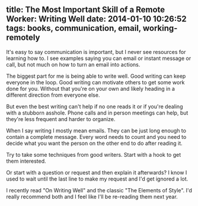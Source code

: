 title: The Most Important Skill of a Remote Worker: Writing Well
date: 2014-01-10 10:26:52
tags: books, communication, email, working-remotely
---


It's easy to say communication is important, but I never see resources for learning how to. I see examples saying you can email or instant message or call, but not much on how to turn an email into actions.

The biggest part for me is being able to write well. Good writing can keep everyone in the loop. Good writing can motivate others to get some work done for you. Without that you're on your own and likely heading in a different direction from everyone else.

But even the best writing can't help if no one reads it or if you're dealing with a stubborn asshole. Phone calls and in person meetings can help, but they're less frequent and harder to organize.

When I say writing I mostly mean emails. They can be just long enough to contain a complete message. Every word needs to count and you need to decide what you want the person on the other end to do after reading it.

Try to take some techniques from good writers. Start with a hook to get them interested.

Or start with a question or request and then explain it afterwards? I know I used to wait until the last line to make my request and I'd get ignored a lot.

I recently read "On Writing Well" and the classic "The Elements of Style". I'd really recommend both and I feel like I'll be re-reading them next year.